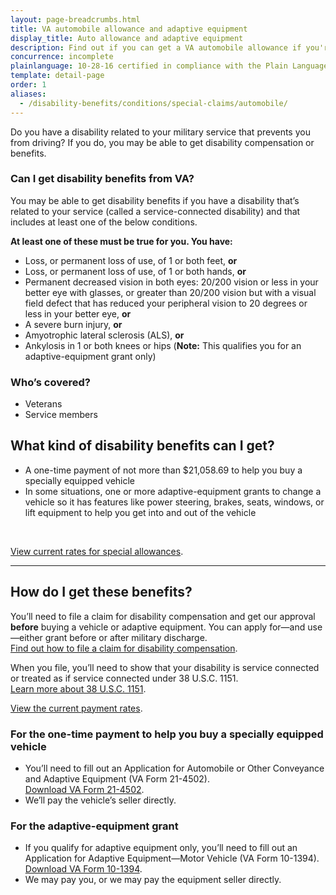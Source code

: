 ```yaml
---
layout: page-breadcrumbs.html
title: VA automobile allowance and adaptive equipment
display_title: Auto allowance and adaptive equipment
description: Find out if you can get a VA automobile allowance if you're a Veteran living with a service-connected disability that prevents you from driving. Our automotive adaptive-equipment grants can help you buy or update a vehicle with special features that enable you to drive. Learn how to file a claim.
concurrence: incomplete
plainlanguage: 10-28-16 certified in compliance with the Plain Language Act
template: detail-page
order: 1
aliases:
  - /disability-benefits/conditions/special-claims/automobile/
---
```


<div class="va-introtext">

Do you have a disability related to your military service that prevents you from driving? If you do, you may be able to get disability compensation or benefits. 

</div>


<div class="feature" markdown="1">

### Can I get disability benefits from VA?

You may be able to get disability benefits if you have a disability that’s related to your service (called a service-connected disability) and that includes at least one of the below conditions.

**At least one of these must be true for you. You have:**
  - Loss, or permanent loss of use, of 1 or both feet, **or**
  - Loss, or permanent loss of use, of 1 or both hands, **or**
  - Permanent decreased vision in both eyes: 20/200 vision or less in your better eye with glasses, or greater than 20/200 vision but with a visual field defect that has reduced your peripheral vision to 20 degrees or less in your better eye, **or**
  - A severe burn injury, **or**
  - Amyotrophic lateral sclerosis (ALS), **or**
  - Ankylosis in 1 or both knees or hips (**Note:** This qualifies you for an adaptive-equipment grant only)

### Who’s covered?

- Veterans
- Service members
</div>

## What kind of disability benefits can I get?

- A one-time payment of not more than $21,058.69 to help you buy a specially equipped vehicle
- In some situations, one or more adaptive-equipment grants to change a vehicle so it has features like power steering, brakes, seats, windows, or lift equipment to help you get into and out of the vehicle
<br>

[View current rates for special allowances](https://www.benefits.va.gov/COMPENSATION/special_Benefit_Allowances_2017.asp).

-----

## How do I get these benefits?

You’ll need to file a claim for disability compensation and get our approval **before** buying a vehicle or adaptive equipment. You can apply for—and use—either grant before or after military discharge. <br>
[Find out how to file a claim for disability compensation](/disability/how-to-file-claim/).

When you file, you’ll need to show that your disability is service connected or treated as if service connected under 38 U.S.C. 1151. <br>
[Learn more about 38 U.S.C. 1151](/disability/eligibility/special-claims/1151-claims-title-38/).
<br>

[View the current payment rates](https://www.benefits.va.gov/COMPENSATION/special_Benefit_Allowances_2017.asp).

### For the one-time payment to help you buy a specially equipped vehicle 
- You’ll need to fill out an Application for Automobile or Other Conveyance and Adaptive Equipment (VA Form 21-4502). <br>
[Download VA Form 21-4502](https://www.vba.va.gov/pubs/forms/VBA-21-4502-ARE.pdf). 
- We’ll pay the vehicle’s seller directly. 

### For the adaptive-equipment grant
- If you qualify for adaptive equipment only, you’ll need to fill out an Application for Adaptive Equipment—Motor Vehicle (VA Form 10-1394). <br>
[Download VA Form 10-1394](https://www.va.gov/vaforms/medical/pdf/10-1394-fill.pdf).
- We may pay you, or we may pay the equipment seller directly.  
